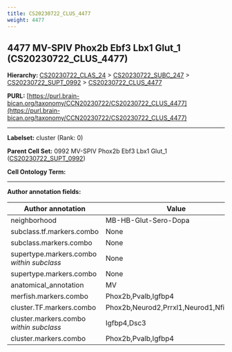 ```yaml
---
title: CS20230722_CLUS_4477
weight: 4477
---
```

## 4477 MV-SPIV Phox2b Ebf3 Lbx1 Glut_1 (CS20230722_CLUS_4477)
<b>Hierarchy: </b>
[CS20230722_CLAS_24](../CS20230722_CLAS_24) >
[CS20230722_SUBC_247](../CS20230722_SUBC_247) >
[CS20230722_SUPT_0992](../CS20230722_SUPT_0992) >
[CS20230722_CLUS_4477](../CS20230722_CLUS_4477)

**PURL:** [https://purl.brain-bican.org/taxonomy/CCN20230722/CS20230722_CLUS_4477](https://purl.brain-bican.org/taxonomy/CCN20230722/CS20230722_CLUS_4477)

---


**Labelset:** cluster (Rank: 0)

**Parent Cell Set:** 0992 MV-SPIV Phox2b Ebf3 Lbx1 Glut_1 ([CS20230722_SUPT_0992](../CS20230722_SUPT_0992))



**Cell Ontology Term:** 

[MARKER GENES.]: #


---

[TRANSFERRED ANNOTATIONS.]: #


[AUTHOR ANNOTATION FIELDS.]: #


**Author annotation fields:**

| Author annotation | Value |
|-------------------|-------|
|neighborhood|MB-HB-Glut-Sero-Dopa|
|subclass.tf.markers.combo|None|
|subclass.markers.combo|None|
|supertype.markers.combo _within subclass_|None|
|supertype.markers.combo|None|
|anatomical_annotation|MV|
|merfish.markers.combo|Phox2b,Pvalb,Igfbp4|
|cluster.TF.markers.combo|Phox2b,Neurod2,Prrxl1,Neurod1,Nfib,Lbx1|
|cluster.markers.combo _within subclass_|Igfbp4,Dsc3|
|cluster.markers.combo|Phox2b,Pvalb,Igfbp4|
